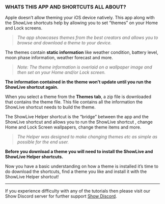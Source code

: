 ### WHATS THIS APP AND SHORTCUTS ALL ABOUT?

Apple doesn’t allow theming your iOS device natively. This app along with the ShowLive shortcuts help by allowing you to set “themes” on your Home and Lock screens. 

> *The app showcases themes from the best creators and allows you to browse and download a theme to your device.*

The themes contain **static information** like weather condition, battery level, moon phase information, weather forecast and more. 

> *Note: The theme information is overlaid on a wallpaper image and then set on your Home and/or Lock screen.*

**The information contained in the theme won’t update until you run the ShowLive shortcut again.**

When you select a theme from the **Themes tab**, a zip file is downloaded that contains the theme file. This file contains all the information the ShowLive shortcut needs to build the theme. 

The ShowLive Helper shortcut is the “bridge” between the app and the ShowLive shortcut and allows you to run the ShowLive shortcut , change Home and Lock Screen wallpapers, change theme items and more. 

> *The Helper was designed to make changing themes etc as simple as possible for the end user.*

**Before you download a theme you will need to install the ShowLive and ShowLive Helper shortcuts.**

Now you have a basic understanding on how a theme is installed it’s time to do download the shortcuts, find a theme you like and install it with the ShowLive Helper shortcut! 

---

If you experience difficulty with any of the tutorials then please visit our Show Discord server for further support [Show Discord](https://discord.gg/ab5H95YYXd).




